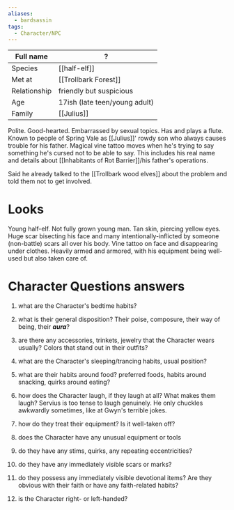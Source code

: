 ```yaml
---
aliases:
  - bardsassin
tags:
  - Character/NPC
---
```


| Full name    | ?                             |
| ------------ | ----------------------------- |
| Species      | [[half-elf]]                  |
| Met at       | [[Trollbark Forest]]          |
| Relationship | friendly but suspicious       |
| Age          | 17ish (late teen/young adult) |
| Family       | [[Julius]]                    |

Polite. Good-hearted. Embarrassed by sexual topics. 
Has and plays a flute.
Known to people of Spring Vale as [[Julius]]' rowdy son who always causes trouble for his father.
Magical vine tattoo moves when he's trying to say something he's cursed not to be able to say. This includes his real name and details about [[Inhabitants of Rot Barrier]]/his father's operations.

Said he already talked to the [[Trollbark wood elves]] about the problem and told them not to get involved.

# Looks
Young half-elf. Not fully grown young man. Tan skin, piercing yellow eyes. Huge scar bisecting his face and many intentionally-inflicted by someone (non-battle) scars all over his body. Vine tattoo on face and disappearing under clothes. Heavily armed and armored, with his equipment being well-used but also taken care of. 

# Character Questions answers
1. what are the Character's bedtime habits?

2. what is their general disposition? Their poise, composure, their way of being, their ***aura***?

3. are there any accessories, trinkets, jewelry that the Character wears usually? Colors that stand out in their outfits?

4. what are the Character's sleeping/trancing habits, usual position?

5. what are their habits around food? preferred foods, habits around snacking, quirks around eating?

6. how does the Character laugh, if they laugh at all? What makes them laugh?
Servius is too tense to laugh genuinely. He only chuckles awkwardly sometimes, like at Gwyn's terrible jokes. 
7. how do they treat their equipment? Is it well-taken off?

8. does the Character have any unusual equipment or tools

9. do they have any stims, quirks, any repeating eccentricities?

10. do they have any immediately visible scars or marks?

11. do they possess any immediately visible devotional items? Are they obvious with their faith or have any faith-related habits?

12. is the Character right- or left-handed?
